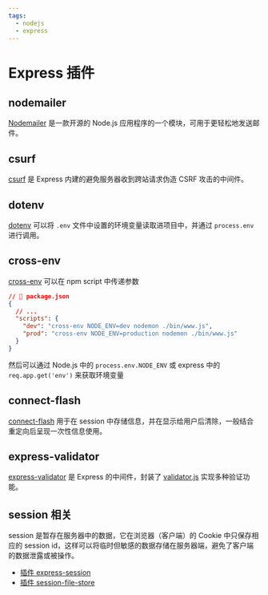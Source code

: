```yaml
---
tags:
  - nodejs
  - express
---
```


# Express 插件
## nodemailer
[Nodemailer](https://nodemailer.com/) 是一款开源的 Node.js 应用程序的一个模块，可用于更轻松地发送邮件。

## csurf
[csurf](https://github.com/expressjs/csurf) 是 Express 内建的避免服务器收到跨站请求伪造 CSRF 攻击的中间件。

## dotenv
[dotenv](https://github.com/motdotla/dotenv) 可以将 `.env` 文件中设置的环境变量读取进项目中，并通过 `process.env` 进行调用。

## cross-env
[cross-env](https://www.npmjs.com/package/cross-env) 可以在 npm script 中传递参数

```json
// 📁 package.json
{
  // ...
  "scripts": {
    "dev": "cross-env NODE_ENV=dev nodemon ./bin/www.js",
    "prod": "cross-env NODE_ENV=production nodemon ./bin/www.js"
  }
}
```

然后可以通过 Node.js 中的 `process.env.NODE_ENV` 或  express 中的 `req.app.get('env')` 来获取环境变量

## connect-flash
[connect-flash](https://github.com/jaredhanson/connect-flash) 用于在 session 中存储信息，并在显示给用户后清除，一般结合重定向后呈现一次性信息使用。

## express-validator
[express-validator](https://express-validator.github.io/docs/) 是 Express 的中间件，封装了 [validator.js](https://github.com/chriso/validator.js) 实现多种验证功能。

## session 相关
session 是暂存在服务器中的数据，它在浏览器（客户端）的 Cookie 中只保存相应的 session id，这样可以将临时但敏感的数据存储在服务器端，避免了客户端的数据泄露或被操作。

* [插件 express-session](https://www.npmjs.com/package/express-session)
* [插件 session-file-store](https://www.npmjs.com/package/session-file-store)
